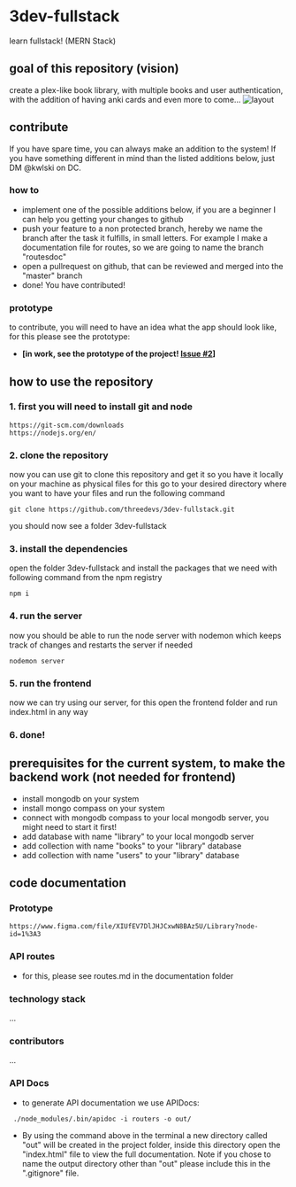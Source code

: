 # 3dev-fullstack

learn fullstack! (MERN Stack)

## goal of this repository (vision)

create a plex-like book library, with multiple books and user authentication, with the addition of having anki cards and even more to come...
![layout](documentation/Layout.png 'Title')

## contribute

If you have spare time, you can always make an addition to the system! If you have something different in mind than the listed additions below, just DM @kwlski on DC.

### how to

-   implement one of the possible additions below, if you are a beginner I can help you getting your changes to github
-   push your feature to a non protected branch, hereby we name the branch after the task it fulfills, in small letters. For example I make a documentation file for routes, so we are going to name the branch "routesdoc"
-   open a pullrequest on github, that can be reviewed and merged into the "master" branch
-   done! You have contributed!

### prototype

to contribute, you will need to have an idea what the app should look like, for this please see the prototype:

-   **[in work, see the prototype of the project! [Issue #2](https://github.com/threedevs/3dev-fullstack/issues/2)]**

## how to use the repository

### 1. first you will need to install git and node

```
https://git-scm.com/downloads
https://nodejs.org/en/
```

### 2. clone the repository

now you can use git to clone this repository and get it so you have it locally on your machine as physical files
for this go to your desired directory where you want to have your files and run the following command

```
git clone https://github.com/threedevs/3dev-fullstack.git
```

you should now see a folder 3dev-fullstack

### 3. install the dependencies

open the folder 3dev-fullstack and install the packages that we need with following command from the npm registry

```
npm i
```

### 4. run the server

now you should be able to run the node server with nodemon which keeps track of changes and restarts the server if needed

```
nodemon server
```

### 5. run the frontend

now we can try using our server, for this open the frontend folder and run index.html in any way

### 6. done!

## prerequisites for the current system, to make the backend work (not needed for frontend)

-   install mongodb on your system
-   install mongo compass on your system
-   connect with mongodb compass to your local mongodb server, you might need to start it first!
-   add database with name "library" to your local mongodb server
-   add collection with name "books" to your "library" database
-   add collection with name "users" to your "library" database

## code documentation

### Prototype

```
https://www.figma.com/file/XIUfEV7DlJHJCxwN8BAz5U/Library?node-id=1%3A3
```

### API routes

-   for this, please see routes.md in the documentation folder

### technology stack

...

### contributors

...

### API Docs

-   to generate API documentation we use APIDocs:

```
 ./node_modules/.bin/apidoc -i routers -o out/
```

-   By using the command above in the terminal a new directory called "out" will be created in the project folder, inside this directory open the "index.html" file to view the full documentation. Note if you chose to name the output directory other than "out" please include this in the ".gitignore" file.
